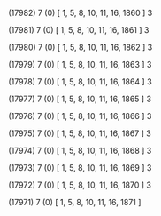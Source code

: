 (17982) 7 (0) [ 1, 5, 8, 10, 11, 16, 1860 ] 3 


(17981) 7 (0) [ 1, 5, 8, 10, 11, 16, 1861 ] 3 


(17980) 7 (0) [ 1, 5, 8, 10, 11, 16, 1862 ] 3 


(17979) 7 (0) [ 1, 5, 8, 10, 11, 16, 1863 ] 3 


(17978) 7 (0) [ 1, 5, 8, 10, 11, 16, 1864 ] 3 


(17977) 7 (0) [ 1, 5, 8, 10, 11, 16, 1865 ] 3 


(17976) 7 (0) [ 1, 5, 8, 10, 11, 16, 1866 ] 3 


(17975) 7 (0) [ 1, 5, 8, 10, 11, 16, 1867 ] 3 


(17974) 7 (0) [ 1, 5, 8, 10, 11, 16, 1868 ] 3 


(17973) 7 (0) [ 1, 5, 8, 10, 11, 16, 1869 ] 3 


(17972) 7 (0) [ 1, 5, 8, 10, 11, 16, 1870 ] 3 


(17971) 7 (0) [ 1, 5, 8, 10, 11, 16, 1871 ]  

